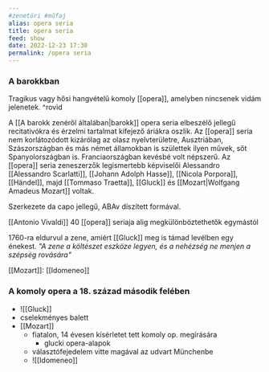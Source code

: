 ```yaml
---
#zenetöri #műfaj
alias: opera seria
title: opera seria
feed: show
date: 2022-12-23 17:30
permalink: /opera seria
---
```


### A barokkban

Tragikus vagy hősi hangvételű komoly [[opera]], amelyben nincsenek vidám jelenetek. ^rovid

A [[A barokk zenéről általában|barokk]] opera seria elbeszélő jellegű recitativókra és érzelmi tartalmat kifejező áriákra oszlik. Az [[opera]] seria nem korlátozódott kizárólag az olasz nyelvterületre, Ausztriában, Szászországban és más német államokban is születtek ilyen művek, sőt Spanyolországban is. Franciaországban kevésbé volt népszerű. Az [[opera]] seria zeneszerzők legismertebb képviselői Alessandro [[Alessandro Scarlatti]], [[Johann Adolph Hasse]], [[Nicola Porpora]], [[Händel]], majd [[Tommaso Traetta]], [[Gluck]] és [[Mozart|Wolfgang Amadeus Mozart]] voltak.

Szerkezete da capo jellegű, ABAv díszített formával.

[[Antonio Vivaldi]] 40 [[opera]] seriaja alig megkülönböztethetők egymástól

1760-ra eldurvul a zene, amiért [[Gluck]] meg is támad levélben egy énekest. *"A zene a költészet eszköze legyen, és a nehézség ne menjen a szépség rovására"*

[[Mozart]]: [[Idomeneo]]

### A komoly opera a 18. század második felében

- ![[Gluck]]
- cselekményes balett
- [[Mozart]]
	- fiatalon, 14 évesen kísérletet tett komoly op. megírására
		- glucki opera-alapok
	- választófejedelem vitte magával az udvart Münchenbe
	- ![[Idomeneo]]